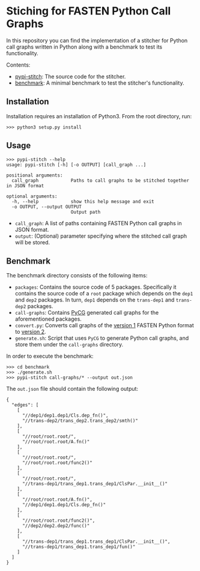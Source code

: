 # Stiching for FASTEN Python Call Graphs

In this repository you can find the implementation of a stitcher for Python
call graphs written in Python along with a benchmark to test its functionality.

Contents:
* [pypi-stitch](pypi-stitch): The source code for the stitcher.
* [benchmark](benchmark): A minimal benchmark to test the stitcher's
  functionality.

## Installation

Installation requires an installation of Python3.
From the root directory, run:
```
>>> python3 setup.py install
```

## Usage

```
>>> pypi-stitch --help
usage: pypi-stitch [-h] [-o OUTPUT] [call_graph ...]

positional arguments:
  call_graph            Paths to call graphs to be stitched together in JSON format

optional arguments:
  -h, --help            show this help message and exit
  -o OUTPUT, --output OUTPUT
                        Output path
```

* `call_graph`: A list of paths containing FASTEN Python call graphs in JSON
  format.
* `output`: (Optional) parameter specifying where the stitched call graph will
  be stored.


## Benchmark

The benchmark directory consists of the following items:

* `packages`: Contains the source code of 5 packages. Specifically it contains
  the source code of a `root` package which depends on the `dep1` and `dep2`
  packages. In turn, `dep1` depends on the `trans-dep1` and `trans-dep2`
  packages.
* `call-graphs`: Contains [PyCG](https://github.com/vitsalis/pycg) generated
  call graphs for the aforementioned packages.
* `convert.py`: Converts call graphs of the [version
  1](https://github.com/fasten-project/fasten/wiki/Revision-Call-Graph-format#version-1-1)
  FASTEN Python format to [version
  2](https://github.com/fasten-project/fasten/wiki/Revision-Call-Graph-format#version-2-1).
* `generate.sh`: Script that uses `PyCG` to generate Python call graphs, and
  store them under the `call-graphs` directory.

In order to execute the benchmark:

```
>>> cd benchmark
>>> ./generate.sh
>>> pypi-stitch call-graphs/* --output out.json
```

The `out.json` file should contain the following output:

```
{
  "edges": [
    [
      "//dep1/dep1.dep1/Cls.dep_fn()",
      "//trans-dep2/trans_dep2.trans_dep2/smth()"
    ],
    [
      "//root/root.root/",
      "//root/root.root/A.fn()"
    ],
    [
      "//root/root.root/",
      "//root/root.root/func2()"
    ],
    [
      "//root/root.root/",
      "//trans-dep1/trans_dep1.trans_dep1/ClsPar.__init__()"
    ],
    [
      "//root/root.root/A.fn()",
      "//dep1/dep1.dep1/Cls.dep_fn()"
    ],
    [
      "//root/root.root/func2()",
      "//dep2/dep2.dep2/func()"
    ],
    [
      "//trans-dep1/trans_dep1.trans_dep1/ClsPar.__init__()",
      "//trans-dep1/trans_dep1.trans_dep1/fun()"
    ]
  ]
}
```
